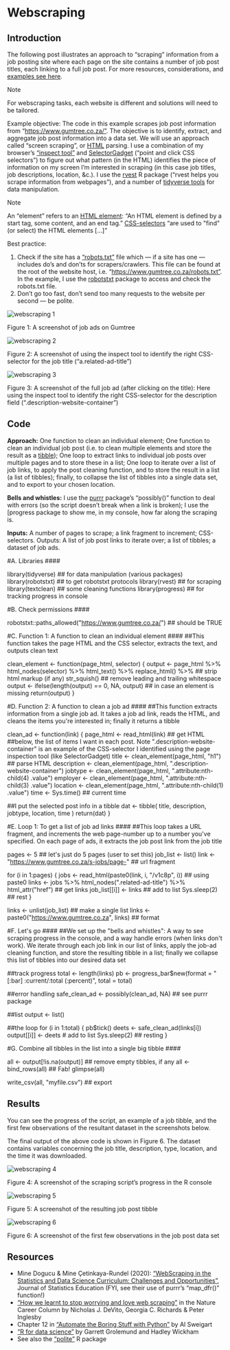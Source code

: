 # Webscraping

## Introduction
The following post illustrates an approach to “scraping” information from a job posting site where each page on the site contains a number of job post titles, each linking to a full job post. For more resources, considerations, and [examples see here](https://wimlouw.com/2020/11/14/webscraping/).

> [!Note] 
> For webscraping tasks, each website is different and solutions will need to be tailored.

Example objective: The code in this example scrapes job post information from “https://www.gumtree.co.za/”. The objective is to identify, extract, and aggregate job post information into a data set. We will use an approach called “screen scraping”, or [HTML](https://www.w3schools.com/html/html_intro.asp) parsing. I use a combination of my browser’s [“inspect tool”](https://developers.google.com/web/tools/chrome-devtools/open) and [SelectorGadget](http://selectorgadget.com/) (“point and click CSS selectors”) to figure out what pattern (in the HTML) identifies the piece of information on my screen I’m interested in scraping (in this case job titles, job descriptions, location, &c.). I use the [rvest](https://github.com/tidyverse/rvest) R package (“rvest helps you scrape information from webpages”), and a number of [tidyverse tools](https://www.tidyverse.org/) for data manipulation.

> [!Note]
>  An “element” refers to an [HTML element](https://www.w3schools.com/html/html_elements.asp): “An HTML element is defined by a start tag, some content, and an end tag.” [CSS-selectors](https://www.w3schools.com/css/css_selectors.asp) “are used to "find" (or select) the HTML elements […]”

Best practice:
1. Check if the site has a [“robots.txt”](https://en.wikipedia.org/wiki/Robots_exclusion_standard) file which — if a site has one — includes do’s and don’ts for scrapers/crawlers. This file can be found at the root of the website host, i.e. “https://www.gumtree.co.za/robots.txt”. In the example, I use the [robotstxt](https://cran.r-project.org/web/packages/robotstxt/vignettes/using_robotstxt.html) package to access and check the robots.txt file.
2. Don’t go too fast, don’t send too many requests to the website per second — be polite.

![webscraping 1](https://github.com/csae-coders-corner/Webscraping/assets/148211163/4c2b6a09-73d5-4d28-a8ee-1c0cc074c82a)

Figure 1: A screenshot of job ads on Gumtree

![webscraping 2](https://github.com/csae-coders-corner/Webscraping/assets/148211163/3b4755bf-eaf4-45a7-8751-ef943c658dde)

Figure 2: A  screenshot of using the inspect tool to identify the right CSS-selector for the job title (“a.related-ad-title”)

![webscraping 3](https://github.com/csae-coders-corner/Webscraping/assets/148211163/544bad7e-5502-4c24-afa5-2b6472caa6cb)

Figure 3: A screenshot of the full job ad (after clicking on the title): Here using the inspect tool to identify the right CSS-selector for the description field (“.description-website-container”)

## Code
**Approach:** One function to clean an individual element; One function to clean an individual job post (i.e. to clean multiple elements and store the result as a [tibble](https://r4ds.had.co.nz/tibbles.html)); One loop to extract links to individual job posts over multiple pages and to store these in a list; One loop to iterate over a list of job links, to apply the post cleaning function, and to store the result in a list (a list of tibbles); finally, to collapse the list of tibbles into a single data set, and to export to your chosen location.

**Bells and whistles:**  I use the [purrr](https://purrr.tidyverse.org/) package’s “possibly()” function to deal with errors (so the script doesn’t break when a link is broken); I use the [progress package to show me, in my console, how far along the scraping is.

**Inputs:** A number of pages to scrape; a link fragment to increment; CSS-selectors. Outputs: A list of job post links to iterate over; a list of tibbles; a dataset of job ads.


#A. Libraries ####

library(tidyverse) ## for data manipulation (various packages)
library(robotstxt) ## to get robotstxt protocols
library(rvest) ## for scraping
library(textclean) ## some cleaning functions
library(progress) ## for tracking progress in console


#B. Check permissions ####

robotstxt::paths_allowed("https://www.gumtree.co.za/") ## should be TRUE


#C. Function 1: A function to clean an individual element ####
##This function takes the page HTML and the CSS selector, extracts the text, and outputs clean text

clean_element <- function(page_html, selector) {
  output <- page_html %>%
    html_nodes(selector) %>%
    html_text() %>%
    replace_html() %>% ## strip html markup (if any)
    str_squish() ## remove leading and trailing whitespace
  output <- ifelse(length(output) == 0, NA, output) ## in case an element is missing
  return(output)
}


#D. Function 2: A function to clean a job ad ####
##This function extracts information from a single job ad. It takes a job ad link, reads the HTML, and cleans the items you're interested in; finally it returns a tibble

clean_ad <- function(link) {
  page_html <- read_html(link) ## get HTML
  ##below, the list of items I want in each post. Note ".description-website-container" is an example of the CSS-selector I identified using the page inspection tool (like SelectorGadget)
  title <- clean_element(page_html, "h1") ## parse HTML
  description <- clean_element(page_html, ".description-website-container")
  jobtype <- clean_element(page_html, ".attribute:nth-child(4) .value")
  employer <- clean_element(page_html, ".attribute:nth-child(3) .value")
  location <- clean_element(page_html, ".attribute:nth-child(1) .value")
  time <- Sys.time() ## current time

  ##I put the selected post info in a tibble
  dat <-
    tibble(
      title,
      description,
      jobtype,
      location,
      time
    )
  return(dat)
}


#E. Loop 1: To get a list of job ad links ####
##This loop takes a URL fragment, and increments the web page-number up to a number you've specified. On each page of ads, it extracts the job post link from the job title

pages <- 5 ## let's just do 5 pages (user to set this)
job_list <- list()
link <- "https://www.gumtree.co.za/s-jobs/page-" ## url fragment

for (i in 1:pages) {
  jobs <-
    read_html(paste0(link, i, "/v1c8p", i)) ## using paste0
  links <-
    jobs %>%
    html_nodes(".related-ad-title") %>%
    html_attr("href") ## get links
  job_list[[i]] <- links ## add to list
  Sys.sleep(2) ## rest
}

links <- unlist(job_list) ## make a single list
links <- paste0("https://www.gumtree.co.za", links) ## format


#F. Let's go ####
##We set up the "bells and whistles": A way to see scraping progress in the console, and a way handle errors (when links don't work). We iterate through each job link in our list of links, apply the job-ad cleaning function, and store the resulting tibble in a list; finally we collapse this list of tibbles into our desired data set

##track progress
total <- length(links)
pb <- progress_bar$new(format = "[:bar] :current/:total (:percent)", total = total)

##error handling
safe_clean_ad <- possibly(clean_ad, NA) ## see purrr package

##list
output <- list()

##the loop
for (i in 1:total) {
  pb$tick()
  deets <- safe_clean_ad(links[i])
  output[[i]] <- deets # add to list
  Sys.sleep(2) ## resting
}

#G. Combine all tibbles in the list into a single big tibble ####

all <- output[!is.na(output)] ## remove empty tibbles, if any
all <- bind_rows(all) ## Fab!
glimpse(all)

write_csv(all, "myfile.csv") ## export

## Results
You can see the progress of the script, an example of a job tibble, and the first few observations of the resultant dataset in the screenshots below. 

The final output of the above code is shown in Figure 6. The dataset contains variables concerning the job title, description, type, location, and the time it was downloaded. 

![webscraping 4](https://github.com/csae-coders-corner/Webscraping/assets/148211163/ad01cbf2-9d21-4106-bf77-9b447954287a)

Figure 4: A screenshot of the scraping script’s progress in the R console

![webscraping 5](https://github.com/csae-coders-corner/Webscraping/assets/148211163/e16ca0cd-f642-4666-bee7-0acc203c2227)

Figure 5: A screenshot of the resulting job post tibble

![webscraping 6](https://github.com/csae-coders-corner/Webscraping/assets/148211163/a48136e8-226d-44e2-ba3c-c751fb2608ff)

Figure 6: A screenshot of the first few observations in the job post data set

## Resources
- Mine Dogucu & Mine Çetinkaya-Rundel (2020): [“WebScraping in the Statistics and Data Science Curriculum: Challenges and Opportunities”](https://github.com/mdogucu/web-scrape), Journal of Statistics Education (FYI, see their use of purrr’s “map_dfr()” function!)
- [“How we learnt to stop worrying and love web scraping”](https://www.nature.com/articles/d41586-020-02558-0) in the Nature Career Column by Nicholas J. DeVito, Georgia C. Richards & Peter Inglesby
- Chapter 12 in [“Automate the Boring Stuff with Python”](https://automatetheboringstuff.com/2e/chapter12/) by Al Sweigart
- [“R for data science”](https://r4ds.had.co.nz/) by Garrett Grolemund and Hadley Wickham
- See also the [“polite”](https://github.com/dmi3kno/polite) R package





